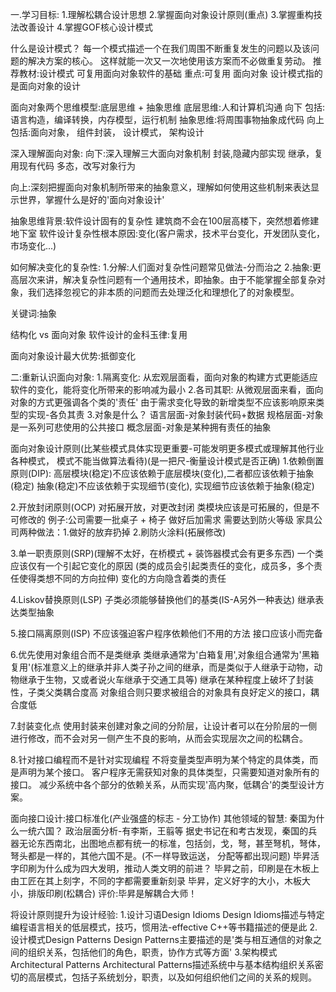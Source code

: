 一.学习目标:
1.理解松耦合设计思想
2.掌握面向对象设计原则(重点)
3.掌握重构技法改善设计
4.掌握GOF核心设计模式

什么是设计模式？
每一个模式描述一个在我们周围不断重复发生的问题以及该问题的解决方案的核心。
这样就能一次又一次地使用该方案而不必做重复劳动。
推荐教材:设计模式 可复用面向对象软件的基础  重点:可复用 面向对象
设计模式指的是面向对象的设计

面向对象两个思维模型:底层思维 + 抽象思维
底层思维:人和计算机沟通 向下 包括:语言构造，编译转换，内存模型，运行机制
抽象思维:将周围事物抽象成代码 向上 包括:面向对象， 组件封装， 设计模式， 架构设计

深入理解面向对象:
向下:深入理解三大面向对象机制
封装,隐藏内部实现
继承，复用现有代码
多态，改写对象行为

向上:深刻把握面向对象机制所带来的抽象意义，理解如何使用这些机制来表达显示世界，掌握什么是好的'面向对象设计'

抽象思维背景:软件设计固有的复杂性
建筑商不会在100层高楼下，突然想着修建地下室
软件设计复杂性根本原因:变化(客户需求，技术平台变化，开发团队变化， 市场变化...)

如何解决变化的复杂性:
1.分解:人们面对复杂性问题常见做法-分而治之
2.抽象:更高层次来讲，解决复杂性问题有一个通用技术，即抽象。由于不能掌握全部复杂对象，我们选择忽视它的非本质的问题而去处理泛化和理想化了的对象模型。

关键词:抽象

结构化 vs 面向对象
软件设计的金科玉律:复用

面向对象设计最大优势:抵御变化

二:重新认识面向对象:
1.隔离变化:
    从宏观层面看，面向对象的构建方式更能适应软件的变化，能将变化所带来的影响减为最小
2.各司其职:
    从微观层面来看，面向对象的方式更强调各个类的'责任'
    由于需求变化导致的新增类型不应该影响原来类型的实现-各负其责
3.对象是什么？
    语言层面-对象封装代码+数据
    规格层面-对象是一系列可悲使用的公共接口
    概念层面-对象是某种拥有责任的抽象

面向对象设计原则(比某些模式具体实现更重要-可能发明更多模式或理解其他行业各种模式，
模式不能当做算法看待)(是一把尺-衡量设计模式是否正确)
1.依赖倒置原则(DIP):
    高层模块(稳定)不应该依赖于底层模块(变化),二者都应该依赖于抽象(稳定)
    抽象(稳定)不应该依赖于实现细节(变化), 实现细节应该依赖于抽象(稳定)

2.开放封闭原则(OCP)
    对拓展开放，对更改封闭
    类模块应该是可拓展的，但是不可修改的
    例子:公司需要一批桌子 + 椅子 做好后加需求 需要达到防火等级 家具公司两种做法：1.做好的放弃扔掉 2.刷防火涂料(拓展修改)

3.单一职责原则(SRP)(理解不太好，在桥模式 + 装饰器模式会有更多东西)
    一个类应该仅有一个引起它变化的原因 (类的成员会引起类责任的变化，成员多，多个责任使得类想不同的方向拉伸)
    变化的方向隐含着类的责任

4.Liskov替换原则(LSP)
    子类必须能够替换他们的基类(IS-A另外一种表达)
    继承表达类型抽象

5.接口隔离原则(ISP)
    不应该强迫客户程序依赖他们不用的方法
    接口应该小而完备

6.优先使用对象组合而不是类继承
    类继承通常为'白箱复用',对象组合通常为'黑箱复用'(标准意义上的继承并非人类子孙之间的继承，而是类似于人继承于动物，动物继承于生物，又或者说火车继承于交通工具等)
    继承在某种程度上破坏了封装性，子类父类耦合度高
    对象组合则只要求被组合的对象具有良好定义的接口，耦合度低

7.封装变化点
    使用封装来创建对象之间的分阶层，让设计者可以在分阶层的一侧进行修改，而不会对另一侧产生不良的影响，从而会实现层次之间的松耦合。

8.针对接口编程而不是针对实现编程
    不将变量类型声明为某个特定的具体类，而是声明为某个接口。
    客户程序无需获知对象的具体类型，只需要知道对象所有的接口。
    减少系统中各个部分的依赖关系，从而实现'高内聚，低耦合'的类型设计方案。

面向接口设计:接口标准化(产业强盛的标志 - 分工协作)
其他领域的智慧:
    秦国为什么一统六国？
        政治层面分析-有李斯，王翦等
        据史书记在和考古发现，秦国的兵器无论东西南北，出图地点都有统一的标准，包括剑，戈，弩，甚至弩机，弩体，弩头都是一样的，其他六国不是。(不一样导致运送， 分配等都出现问题)
    毕昇活字印刷为什么成为四大发明，推动人类文明的前进？
        毕昇之前，印刷是在木板上由工匠在其上刻字，不同的字都需要重新刻录
        毕昇，定义好字的大小，木板大小，排版印刷(松耦合)
        评价:毕昇是解耦合大师！
    
将设计原则提升为设计经验:
    1.设计习语Design Idioms
        Design Idioms描述与特定编程语言相关的低层模式，技巧，惯用法-effective C++等书籍描述的便是此
    2.设计模式Design Patterns
        Design Patterns主要描述的是'类与相互通信的对象之间的组织关系，包括他们的角色，职责，协作方式等方面'
    3.架构模式 Architectural Patterns
        Architectural Patterns描述系统中与基本结构组织关系密切的高层模式，包括子系统划分，职责，以及如何组织他们之间的关系的规则。
